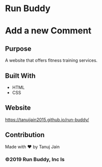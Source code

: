 # Run Buddy

# Add a new Comment

## Purpose
A website that offers fitness training services.

## Built With
* HTML
* CSS

## Website
https://tanujjain2015.github.io/run-buddy/

## Contribution
Made with ❤️ by Tanuj Jain

### ©️2019 Run Buddy, Inc ls
